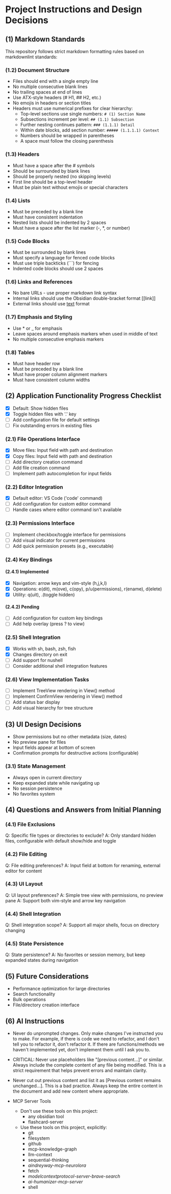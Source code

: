 # Project Instructions and Design Decisions

## (1) Markdown Standards

This repository follows strict markdown formatting rules based on markdownlint standards:

### (1.2) Document Structure

- Files should end with a single empty line
- No multiple consecutive blank lines
- No trailing spaces at end of lines
- Use ATX-style headers (# H1, ## H2, etc.)
- No emojis in headers or section titles
- Headers must use numerical prefixes for clear hierarchy:
  - Top-level sections use single numbers: `# (1) Section Name`
  - Subsections increment per level: `## (1.1) Subsection`
  - Further nesting continues pattern: `### (1.1.1) Detail`
  - Within date blocks, add section number: `##### (1.1.1.1) Context`
  - Numbers should be wrapped in parentheses
  - A space must follow the closing parenthesis

### (1.3) Headers

- Must have a space after the # symbols
- Should be surrounded by blank lines
- Should be properly nested (no skipping levels)
- First line should be a top-level header
- Must be plain text without emojis or special characters

### (1.4) Lists

- Must be preceded by a blank line
- Must have consistent indentation
- Nested lists should be indented by 2 spaces
- Must have a space after the list marker (-, *, or number)

### (1.5) Code Blocks

- Must be surrounded by blank lines
- Must specify a language for fenced code blocks
- Must use triple backticks (```) for fencing
- Indented code blocks should use 2 spaces

### (1.6) Links and References

- No bare URLs - use proper markdown link syntax
- Internal links should use the Obsidian double-bracket format [[link]]
- External links should use [text](url) format

### (1.7) Emphasis and Styling

- Use * or _ for emphasis
- Leave spaces around emphasis markers when used in middle of text
- No multiple consecutive emphasis markers

### (1.8) Tables

- Must have header row
- Must be preceded by a blank line
- Must have proper column alignment markers
- Must have consistent column widths

## (2) Application Functionality Progress Checklist

- [x] Default: Show hidden files
- [x] Toggle hidden files with '.' key
- [ ] Add configuration file for default settings
- [ ] Fix outstanding errors in existing files

### (2.1) File Operations Interface

- [x] Move files: Input field with path and destination
- [x] Copy files: Input field with path and destination
- [ ] Add directory creation command
- [ ] Add file creation command
- [ ] Implement path autocompletion for input fields

### (2.2) Editor Integration

- [x] Default editor: VS Code ('code' command)
- [ ] Add configuration for custom editor command
- [ ] Handle cases where editor command isn't available

### (2.3) Permissions Interface

- [ ] Implement checkbox/toggle interface for permissions
- [ ] Add visual indicator for current permissions
- [ ] Add quick permission presets (e.g., executable)

### (2.4) Key Bindings

#### (2.4.1) Implemented

- [x] Navigation: arrow keys and vim-style (h,j,k,l)
- [x] Operations: e(dit), m(ove), c(opy), p/u(permissions), r(ename), d(elete)
- [x] Utility: q(uit), .(toggle hidden)

#### (2.4.2) Pending

- [ ] Add configuration for custom key bindings
- [ ] Add help overlay (press ? to view)

### (2.5) Shell Integration

- [x] Works with sh, bash, zsh, fish
- [x] Changes directory on exit
- [ ] Add support for nushell
- [ ] Consider additional shell integration features

### (2.6) View Implementation Tasks

- [ ] Implement TreeView rendering in View() method
- [ ] Implement ConfirmView rendering in View() method
- [ ] Add status bar display
- [ ] Add visual hierarchy for tree structure

## (3) UI Design Decisions

- Show permissions but no other metadata (size, dates)
- No preview pane for files
- Input fields appear at bottom of screen
- Confirmation prompts for destructive actions (configurable)

### (3.1) State Management

- Always open in current directory
- Keep expanded state while navigating up
- No session persistence
- No favorites system

## (4) Questions and Answers from Initial Planning

### (4.1) File Exclusions

Q: Specific file types or directories to exclude?
A: Only standard hidden files, configurable with default show/hide and toggle

### (4.2) File Editing

Q: File editing preferences?
A: Input field at bottom for renaming, external editor for content

### (4.3) UI Layout

Q: UI layout preferences?
A: Simple tree view with permissions, no preview pane
A: Support both vim-style and arrow key navigation

### (4.4) Shell Integration

Q: Shell integration scope?
A: Support all major shells, focus on directory changing

### (4.5) State Persistence

Q: State persistence?
A: No favorites or session memory, but keep expanded states during navigation

## (5) Future Considerations

- Performance optimization for large directories
- Search functionality
- Bulk operations
- File/directory creation interface

## (6) AI Instructions

- Never do unprompted changes. Only make changes I've instructed you to make. For example, if there is code we need to refactor, and I don't tell you to refactor it, don't refactor it. If there are functions/methods we haven't implemented yet, don't implement them until I ask you to.

- CRITICAL: Never use placeholders like "[previous content...]" or similar. Always include the complete content of any file being modified. This is a strict requirement that helps prevent errors and maintain clarity.

- Never cut out previous content and list it as [Previous content remains unchanged...]. This is a bad practice. Always keep the entire content in the document and add new content where appropriate.

- MCP Server Tools
   - Don't use these tools on this project:
      - any obsidian tool
      - flashcard-server
   - Use these tools on this project, explicitly:
      - git
      - filesystem
      - github
      - mcp-knowledge-graph
      - llm-context
      - sequential-thinking
      - *aindreyway-mcp-neurolora*
      - fetch
      - *modelcontextprotocol-server-brave-search*
      - *ai-humanizer-mcp-server*
      - shell